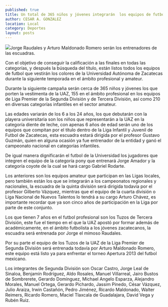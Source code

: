 ```yaml
---
published: true
title: Un total de 365 niños y jóvenes integrarán  los equipos de futbol de la Universidad
author: CESAR A. GONZALEZ
location: Local
category: Deportes
layout: posts
---
```


![](http://i.imgur.com/AgELR7Fm.jpg)Jorge Raudales y Arturo Maldonado Romero serán los entrenadores de las escuadras.

Con el objetivo de conseguir la calificación a las finales en todas las categorías, y después la búsqueda del título, están listos todos los equipos de futbol que vestirán los colores de la Universidad Autónoma de Zacatecas durante la siguiente temporada en el ámbito profesional y amateur.

Durante la siguiente campaña serán cerca de 365 niños y jóvenes los que porten la vestimenta de la UAZ, 155 en el ámbito profesional en los equipos de Liga Premier de la Segunda División y de Tercera División, así como 210 en diversas categorías infantiles en el sector amateur.

Las edades variarán de los 6 a los 24 años, los que debutarán con la playera universitaria son los niños que representarán a la UAZ en la categoría diente de leche, con apenas 6 años de edad serán uno de los equipos que compitan por el título dentro de la Liga Infantil y Juvenil de Futbol de Zacatecas, esta escuadra estará dirigida por el profesor Gustavo Guzmán, quien en alguna ocasión ya fue entrenador de la entidad y ganó el campeonato nacional en categorías infantiles.

De igual manera dignificarán el futbol de la Universidad los jugadores que integren el equipo de la categoría pony que entrenará Jorge Amador y la categoría coyote de la cual se hará cargo Gabriel Rodarte.

Los anteriores son los equipos amateur que participan en las Ligas locales, pero también están los que se integrarán a los campeonatos regionales y nacionales, la escuadra de la quinta división será dirigida todavía por el profesor Gilberto Vázquez, mientras que el equipo de la cuarta división o Liga Nacional de Nuevos Talentos lo tendrá a su cargo Arturo Chávez, es importante recordar que ya son cinco años de participación en la Liga por parte de este conjunto.

Los que tienen 7 años en el futbol profesional son los Tuzos de Tercera División, este fue el tiempo en el que la UAZ apostó por formar además de académicamente, en el ámbito futbolista a los jóvenes zacatecanos, la escuadra será entrenada por Jorge el mimoso Raudales.

Por su parte el equipo de los Tuzos de la UAZ de la Liga Premier de Segunda División será entrenada todavía por Arturo Maldonado Romero, este equipo está listo ya para enfrentar el torneo Apertura 2013 del futbol mexicano.

Los integrantes de Segunda División son Oscar Castro, Jorge Leal de Sinaloa, Benjamín Rodríguez, Aldo Rosales, Manuel Villarreal, Jairo Bustos de Sombrerete, Gerardo Domínguez, Michael Angelo Esparza, Alejandro Morales, Manuel Ortega, Gerardo Pichardo, Jassim Pinedo, César Vázquez, Julio Araiza, Irwin Castañón, Pedro Jiménez, Ricardo Maldonado, Walter Reimers, Ricardo Romero, Maciel Tlaxcala de Guadalajara, David Vega y Rubén Ruiz.
